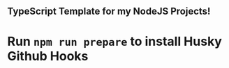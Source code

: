 ## TypeScript Template for my NodeJS Projects!

# Run `npm run prepare` to install Husky Github Hooks
